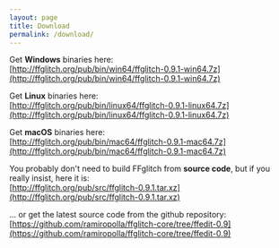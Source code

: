 ```yaml
---
layout: page
title: Download
permalink: /download/
---
```


Get **Windows** binaries here:
<br />
[http://ffglitch.org/pub/bin/win64/ffglitch-0.9.1-win64.7z](http://ffglitch.org/pub/bin/win64/ffglitch-0.9.1-win64.7z)

Get **Linux** binaries here:
<br />
[http://ffglitch.org/pub/bin/linux64/ffglitch-0.9.1-linux64.7z](http://ffglitch.org/pub/bin/linux64/ffglitch-0.9.1-linux64.7z)

Get **macOS** binaries here:
<br />
[http://ffglitch.org/pub/bin/mac64/ffglitch-0.9.1-mac64.7z](http://ffglitch.org/pub/bin/mac64/ffglitch-0.9.1-mac64.7z)

You probably don't need to build FFglitch from **source code**,
but if you really insist, here it is:
<br />
[http://ffglitch.org/pub/src/ffglitch-0.9.1.tar.xz](http://ffglitch.org/pub/src/ffglitch-0.9.1.tar.xz)

... or get the latest source code from the github repository:
<br />
[https://github.com/ramiropolla/ffglitch-core/tree/ffedit-0.9](https://github.com/ramiropolla/ffglitch-core/tree/ffedit-0.9)
